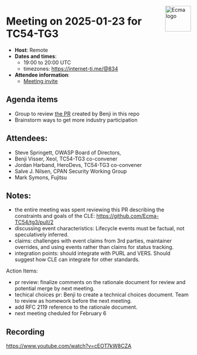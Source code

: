 <img src="https://tc54.org/images/ecma.svg" align="right" height="70" alt="Ecma logo" /> <!-- markdownlint-disable-line MD041 -->

# Meeting on 2025-01-23 for TC54-TG3

- **Host**: Remote
- **Dates and times**:
    - 19:00 to 20:00 UTC
    - timezones: https://internet-ti.me/@834
- **Attendee information**:
  - [Meeting invite](https://calendar.google.com/calendar/event?action=TEMPLATE&tmeid=MGNlbWgwcDdoYWtwbjhvZ[…]4f08c63792f2e654f2a7ebc%40group.calendar.google.com&scp=ALL)

## Agenda items

- Group to review [the PR](https://github.com/Ecma-TC54/tg3/pull/2) created by Benji in this repo
- Brainstorm ways to get more industry participation

## Attendees:

- Steve Springett, OWASP Board of Directors,
- Benji Visser, Xeol, TC54-TG3 co-convener
- Jordan Harband, HeroDevs, TC54-TG3 co-convener
- Salve J. Nilsen, CPAN Security Working Group
- Mark Symons, Fujitsu

## Notes:

- the entire meeting was spent reviewing this PR describing the constraints and goals of the CLE: https://github.com/Ecma-TC54/tg3/pull/2
- discussing event characteristics: Lifecycle events must be factual, not speculatively inferred.
- claims: challenges with event claims from 3rd parties, maintainer overrides, and using events rather than claims for status tracking.
- integration points: should integrate with PURL and VERS. Should suggest how CLE can integrate for other standards.

Action Items:
- pr review: finalize comments on the rationale document for review and potential merge by next meeting.
- techical choices pr: Benji to create a technical choices document. Team to review as homework before the next meeting.
- add RFC 2119 reference to the rationale document.
- next meeting cheduled for February 6

## Recording

https://www.youtube.com/watch?v=cEOT7kW8CZA